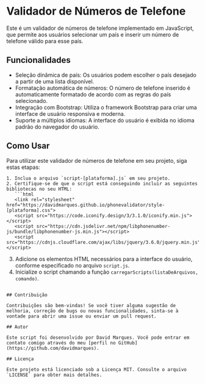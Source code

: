 # Validador de Números de Telefone

Este é um validador de números de telefone implementado em JavaScript, que permite aos usuários selecionar um país e inserir um número de telefone válido para esse país.

## Funcionalidades

- Seleção dinâmica de país: Os usuários podem escolher o país desejado a partir de uma lista disponível.
- Formatação automática de números: O número de telefone inserido é automaticamente formatado de acordo com as regras do país selecionado.
- Integração com Bootstrap: Utiliza o framework Bootstrap para criar uma interface de usuário responsiva e moderna.
- Suporte a múltiplos idiomas: A interface do usuário é exibida no idioma padrão do navegador do usuário.

## Como Usar

Para utilizar este validador de números de telefone em seu projeto, siga estas etapas:

```
1. Inclua o arquivo `script-[plataforma].js` em seu projeto.
2. Certifique-se de que o script está conseguindo incluir as seguintes bibliotecas no seu HTML:
   ```html
   <link rel="stylesheet" href="https://davidmarques.github.io/phonevalidator/style-[plataforma].css">
   <script src="https://code.iconify.design/3/3.1.0/iconify.min.js"></script>
   <script src="https://cdn.jsdelivr.net/npm/libphonenumber-js/bundle/libphonenumber-js.min.js"></script>
   <script src="https://cdnjs.cloudflare.com/ajax/libs/jquery/3.6.0/jquery.min.js"></script>
   ```
3. Adicione os elementos HTML necessários para a interface do usuário, conforme especificado no arquivo `script.js`.
4. Inicialize o script chamando a função `carregarScripts(listaDeArquivos, comando)`.
```

## Contribuição

Contribuições são bem-vindas! Se você tiver alguma sugestão de melhoria, correção de bugs ou novas funcionalidades, sinta-se à vontade para abrir uma issue ou enviar um pull request.

## Autor

Este script foi desenvolvido por David Marques. Você pode entrar em contato comigo através do meu [perfil no GitHub](https://github.com/davidmarques).

## Licença

Este projeto está licenciado sob a Licença MIT. Consulte o arquivo `LICENSE` para obter mais detalhes.
